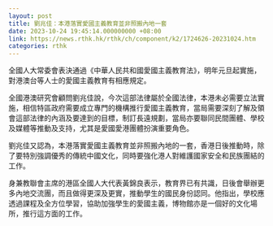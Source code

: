 ```yaml
---
layout: post
title: 劉兆佳：本港落實愛國主義教育並非照搬內地一套
date: 2023-10-24 19:45:14.000000000 +08:00
link: https://news.rthk.hk/rthk/ch/component/k2/1724626-20231024.htm
categories: rthk
---
```


全國人大常委會表決通過《中華人民共和國愛國主義教育法》，明年元旦起實施，對港澳台等人士的愛國主義教育有相應規定。

全國港澳研究會顧問劉兆佳說，今次這部法律屬於全國法律，本港未必需要立法實施，相信特區政府需要成立專門的機構推行愛國主義教育，當局需要深刻了解及領會這部法律的內涵及要達到的目標，制訂長遠規劃，當局亦要聯同民間團體、學校及媒體等推動及支持，尤其是愛國愛港團體扮演重要角色。

劉兆佳又認為，本港落實愛國主義教育並非照搬內地的一套，香港日後推動時，除了要特別強調優秀的傳統中國文化，同時要強化港人對維護國家安全和民族團結的工作。

身兼教聯會主席的港區全國人大代表黃錦良表示，教育界已有共識，日後會舉辦更多內地交流團，而且做得更深及更實，推動學生的國民身份認同。他指出，學校應透過課程及全方位學習，協助加強學生的愛國主義，博物館亦是一個好的文化場所，推行這方面的工作。

